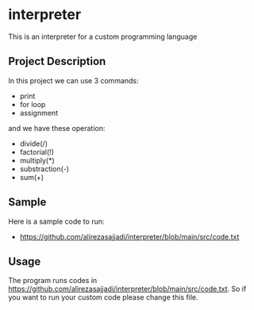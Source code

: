 # interpreter
This is an interpreter for a custom programming language  

## Project Description
In this project we can use 3 commands:
- print
- for loop
- assignment

and we have these operation:
- divide(/)
- factorial(!)
- multiply(*)
- substraction(-)
- sum(+)

## Sample
Here is a sample code to run:
- <a href="url">https://github.com/alirezasajjadi/interpreter/blob/main/src/code.txt</a>

## Usage
The program runs codes in <a href="url">https://github.com/alirezasajjadi/interpreter/blob/main/src/code.txt</a>. So if you want to run your custom code please change this file.
